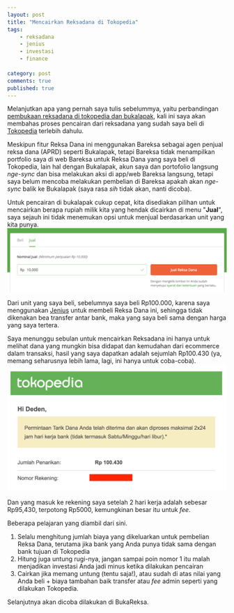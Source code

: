 ```yaml
---
layout: post
title: "Mencairkan Reksadana di Tokopedia"
tags: 
    - reksadana
    - jenius
    - investasi
    - finance

category: post
comments: true
published: true
---
```


Melanjutkan apa yang pernah saya tulis sebelummya, yaitu perbandingan [pembukaan reksadana di tokopedia dan bukalapak](https://notes.dedenf.com/2018/07/perbandingan-reksadana-tokopedia-bukalapak), kali ini saya akan membahas proses pencairan dari reksadana yang sudah saya beli di [Tokopedia](https://www.tokopedia.com/reksa-dana) terlebih dahulu.

Meskipun fitur Reksa Dana ini menggunakan Bareksa sebagai agen penjual reksa dana (APRD) seperti Bukalapak, tetapi Bareksa tidak menampilkan portfolio saya di web Bareksa untuk Reksa Dana yang saya beli di Tokopedia, lain hal dengan Bukalapak, akun saya dan portofolio langsung *nge-sync* dan bisa melakukan aksi di app/web Bareksa langsung, tetapi saya belum mencoba melakukan pembelian di Bareksa apakah akan *nge-sync* balik ke Bukalapak (saya rasa *sih* tidak akan, nanti dicoba).

<!--more-->

Untuk pencairan di bukalapak cukup cepat, kita disediakan pilihan untuk mencairkan berapa rupiah milik kita yang hendak dicairkan di menu "**Jual**", saya sejauh ini tidak menemukan opsi untuk menjual berdasarkan unit yang kita punya.
![jual reksadana](/images/posts/tokopedia-reksadana-jual.png)

Dari unit yang saya beli, sebelumnya saya beli Rp100.000, karena saya menggunakan [Jenius](https://www.jenius.com) untuk membeli Reksa Dana ini, sehingga tidak dikenakan bea transfer antar bank, maka yang saya beli sama dengan harga yang saya tertera. 

Saya menunggu sebulan untuk mencairkan Reksadana ini hanya untuk melihat dana yang mungkin bisa didapat dan kemudahan dari ecommerce dalam transaksi, hasil yang saya dapatkan adalah sejumlah Rp100.430 (ya, memang seharusnya lebih lama, lagi, ini hanya untuk coba-coba).
![jual cairkan](/images/posts/tokopedia-reksadana-cairkan.png)

Dan yang masuk ke rekening saya setelah 2 hari kerja adalah sebesar Rp95,430, terpotong Rp5000, kemungkinan besar itu untuk *fee*.

Beberapa pelajaran yang diambil dari sini.
1. Selalu menghitung jumlah biaya yang dikeluarkan untuk pembelian Reksa Dana, terutama jika bank yang Anda punya tidak sama dengan bank tujuan di Tokopedia
2. Hitung juga untung rugi-nya, jangan sampai poin nomor 1 itu malah menjadikan investasi Anda jadi minus ketika dilakukan pencairan
3. Cairkan jika memang untung (tentu saja!), atau sudah di atas nilai yang Anda beli + biaya tambahan baik transfer atau *fee* admin seperti yang dilakukan Tokopedia.

Selanjutnya akan dicoba dilakukan di BukaReksa.

